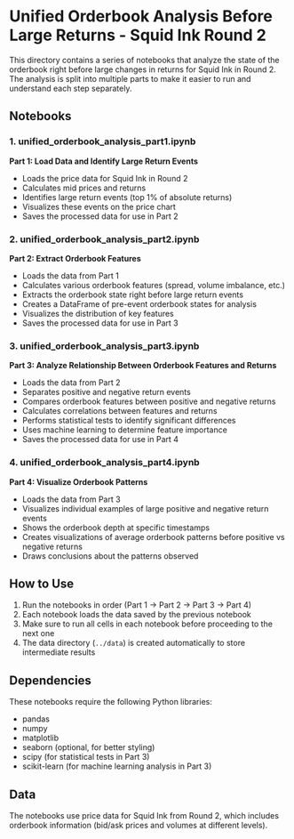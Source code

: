 # Unified Orderbook Analysis Before Large Returns - Squid Ink Round 2

This directory contains a series of notebooks that analyze the state of the orderbook right before large changes in returns for Squid Ink in Round 2. The analysis is split into multiple parts to make it easier to run and understand each step separately.

## Notebooks

### 1. unified_orderbook_analysis_part1.ipynb

**Part 1: Load Data and Identify Large Return Events**
- Loads the price data for Squid Ink in Round 2
- Calculates mid prices and returns
- Identifies large return events (top 1% of absolute returns)
- Visualizes these events on the price chart
- Saves the processed data for use in Part 2

### 2. unified_orderbook_analysis_part2.ipynb

**Part 2: Extract Orderbook Features**
- Loads the data from Part 1
- Calculates various orderbook features (spread, volume imbalance, etc.)
- Extracts the orderbook state right before large return events
- Creates a DataFrame of pre-event orderbook states for analysis
- Visualizes the distribution of key features
- Saves the processed data for use in Part 3

### 3. unified_orderbook_analysis_part3.ipynb

**Part 3: Analyze Relationship Between Orderbook Features and Returns**
- Loads the data from Part 2
- Separates positive and negative return events
- Compares orderbook features between positive and negative returns
- Calculates correlations between features and returns
- Performs statistical tests to identify significant differences
- Uses machine learning to determine feature importance
- Saves the processed data for use in Part 4

### 4. unified_orderbook_analysis_part4.ipynb

**Part 4: Visualize Orderbook Patterns**
- Loads the data from Part 3
- Visualizes individual examples of large positive and negative return events
- Shows the orderbook depth at specific timestamps
- Creates visualizations of average orderbook patterns before positive vs negative returns
- Draws conclusions about the patterns observed

## How to Use

1. Run the notebooks in order (Part 1 → Part 2 → Part 3 → Part 4)
2. Each notebook loads the data saved by the previous notebook
3. Make sure to run all cells in each notebook before proceeding to the next one
4. The data directory (`../data`) is created automatically to store intermediate results

## Dependencies

These notebooks require the following Python libraries:
- pandas
- numpy
- matplotlib
- seaborn (optional, for better styling)
- scipy (for statistical tests in Part 3)
- scikit-learn (for machine learning analysis in Part 3)

## Data

The notebooks use price data for Squid Ink from Round 2, which includes orderbook information (bid/ask prices and volumes at different levels).

